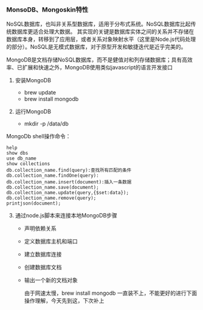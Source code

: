 ### MonsoDB、Mongoskin特性
NoSQL数据库，也叫非关系型数据库，适用于分布式系统。NoSQL数据库比起传统数据库更适合处理大数据。
其实现的关键是数据库实体之间的关系并不存储在数据库本身，转移到了应用层，或者关系对象映射水平（这里是Node.js代码处理的部分）。NoSQL是无模式数据库，对于原型开发和敏捷迭代是近乎完美的。

MongoDB是文档存储NoSQL数据库，而不是健值对和列存储数据库；具有高效率、已扩展和快速之外，MongoDB使用类似javascript的语言开发接口

1. 安装MongoDB
    
    * brew update
    * brew install mongodb
2. 运行MongoDB
    * mkdir -p /data/db
    
MongoDb shell操作命令：
    
    help 
    show dbs
    use db_name
    show collections
    db.collection_name.find(query):查找所有匹配的条件
    db.collection_name.findOne(query):
    db.collection_name.insert(document):插入一条数据
    db.collection_name.save(document);
    db.collection_name.update(query,{$set:data});
    db.collection_name.remove(query);
    printjson(document);
    
3. 通过node.js脚本来连接本地MongoDB步骤

    * 声明依赖关系
    * 定义数据库主机和端口
    * 建立数据库连接
    * 创建数据库文档
    * 输出一个新的文档对象
        
        由于网速太慢，brew install mongodb  一直装不上，不能更好的进行下面操作理解，今天先到这，下次补上